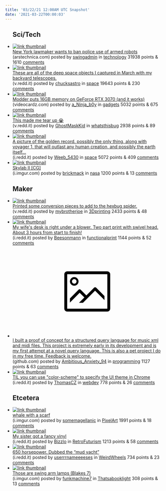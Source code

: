 ```yaml
---
title: '03/22/21 12:00AM UTC Snapshot'
date: '2021-03-22T00:00:03'
---
```

<ul>
<h2>Sci/Tech</h2>

<li><a href='https://arstechnica.com/tech-policy/2021/03/new-york-lawmaker-wants-to-ban-police-use-of-armed-robots/'><img src='https://b.thumbs.redditmedia.com/ajQBQrTS2ve2RKmg8XPQvy_pOTHyKOq3YBe95Da68SA.jpg' alt='link thumbnail'></a><div><div class='linkTitle'><a href='https://arstechnica.com/tech-policy/2021/03/new-york-lawmaker-wants-to-ban-police-use-of-armed-robots/'>New York lawmaker wants to ban police use of armed robots</a></div>(arstechnica.com) posted by <a href='https://www.reddit.com/user/swingadmin'>swingadmin</a> in <a href='https://www.reddit.com/r/technology'>technology</a> 31938 points & 1610 <a href='https://www.reddit.com/r/technology/comments/m9updr/new_york_lawmaker_wants_to_ban_police_use_of/'>comments</a></div></li>

<li><a href='https://v.redd.it/yzf8svokado61'><img src='https://b.thumbs.redditmedia.com/dySJGrFO5j_ohHg3ss4QAPmyHNDwKbAcdJ-yeNhmxkc.jpg' alt='link thumbnail'></a><div><div class='linkTitle'><a href='https://v.redd.it/yzf8svokado61'>These are all of the deep space objects I captured in March with my backyard telescopes.</a></div>(v.redd.it) posted by <a href='https://www.reddit.com/user/chucksastro'>chucksastro</a> in <a href='https://www.reddit.com/r/space'>space</a> 19643 points & 230 <a href='https://www.reddit.com/r/space/comments/m9usxs/these_are_all_of_the_deep_space_objects_i/'>comments</a></div></li>

<li><a href='https://videocardz.com/newz/modder-puts-16gb-memory-on-geforce-rtx-3070-and-it-works?__cf_chl_jschl_tk__=2fa575c61c34c2d01041923a62ab9899fd1f97af-1616346241-0-AbREl0j4bNZATb3zN4wulhi_ZnLsZ-BmjDGv-Q1FgT1nLFnUIh0nfr6CofudXuuAb_1IKfkVbKEOTHp8tU_erZo5ECZ0aJOx5GxmthK-wtSrkNAQHQGZD1_GmqeGXQPUsCtskFp1IT_TRSuiNpEuW1egbBC0mgXb_bRYMv2z07ymhTYBUfkxa4y6OB8hKKWD-i3Wpgv0OSfEBTOWIafO_L2tqsn2V_ElMcC9rwgDj4RxmgqYy0CxLKvR9tO7FZmQlvZH99vDZqDltOnI9oMOcygDyB4P0tq2BZgQDbxtBZ8XV9anvZIUEEoXtg-ldUhMmtYwQts6tmvjp9BmDYxj9xu3wuGx2UdpnC1BSfC-0rGwF0ZWM726Z10B5715kAZWA-Hwfr65Nck9bkBPK3SgXeznhB91YGRx9SuSHv3S15r6WB_N7ZJlfZcLbYiIKBK_muY4BXvFH0liQ72lp3t6dCw'><img src='https://b.thumbs.redditmedia.com/HjYouqwcpO3jqF1VzKwoaFDHh90oXLDSh_cwPRdZ9bQ.jpg' alt='link thumbnail'></a><div><div class='linkTitle'><a href='https://videocardz.com/newz/modder-puts-16gb-memory-on-geforce-rtx-3070-and-it-works?__cf_chl_jschl_tk__=2fa575c61c34c2d01041923a62ab9899fd1f97af-1616346241-0-AbREl0j4bNZATb3zN4wulhi_ZnLsZ-BmjDGv-Q1FgT1nLFnUIh0nfr6CofudXuuAb_1IKfkVbKEOTHp8tU_erZo5ECZ0aJOx5GxmthK-wtSrkNAQHQGZD1_GmqeGXQPUsCtskFp1IT_TRSuiNpEuW1egbBC0mgXb_bRYMv2z07ymhTYBUfkxa4y6OB8hKKWD-i3Wpgv0OSfEBTOWIafO_L2tqsn2V_ElMcC9rwgDj4RxmgqYy0CxLKvR9tO7FZmQlvZH99vDZqDltOnI9oMOcygDyB4P0tq2BZgQDbxtBZ8XV9anvZIUEEoXtg-ldUhMmtYwQts6tmvjp9BmDYxj9xu3wuGx2UdpnC1BSfC-0rGwF0ZWM726Z10B5715kAZWA-Hwfr65Nck9bkBPK3SgXeznhB91YGRx9SuSHv3S15r6WB_N7ZJlfZcLbYiIKBK_muY4BXvFH0liQ72lp3t6dCw'>Modder puts 16GB memory on GeForce RTX 3070 (and it works)</a></div>(videocardz.com) posted by <a href='https://www.reddit.com/user/a_Ninja_b0y'>a_Ninja_b0y</a> in <a href='https://www.reddit.com/r/gadgets'>gadgets</a> 5032 points & 675 <a href='https://www.reddit.com/r/gadgets/comments/ma111v/modder_puts_16gb_memory_on_geforce_rtx_3070_and/'>comments</a></div></li>

<li><a href='https://v.redd.it/vr9awtmolco61'><img src='https://b.thumbs.redditmedia.com/--PyUgC5W6_dBzRQ2GsQ07QMlLGaxS2hzUyZI4RUJLk.jpg' alt='link thumbnail'></a><div><div class='linkTitle'><a href='https://v.redd.it/vr9awtmolco61'>This made me tear up 😭</a></div>(v.redd.it) posted by <a href='https://www.reddit.com/user/GhostMaskKid'>GhostMaskKid</a> in <a href='https://www.reddit.com/r/whatsthisbug'>whatsthisbug</a> 2938 points & 89 <a href='https://www.reddit.com/r/whatsthisbug/comments/m9w8rt/this_made_me_tear_up/'>comments</a></div></li>

<li><a href='https://i.redd.it/psdnh2tpudo61.jpg'><img src='https://b.thumbs.redditmedia.com/-mHRTpxw8Y5ZZBvahpIkQsSSSKUgKRB9tz9Yt9Fgq2c.jpg' alt='link thumbnail'></a><div><div class='linkTitle'><a href='https://i.redd.it/psdnh2tpudo61.jpg'>A picture of the golden record. possibly the only thing, along with voyager 1, that will outlast any human creation, and possibly the earth itself...</a></div>(i.redd.it) posted by <a href='https://www.reddit.com/user/Weeb_5430'>Weeb_5430</a> in <a href='https://www.reddit.com/r/space'>space</a> 5072 points & 409 <a href='https://www.reddit.com/r/space/comments/m9wn7a/a_picture_of_the_golden_record_possibly_the_only/'>comments</a></div></li>

<li><a href='https://i.imgur.com/908mZwy.jpg'><img src='https://b.thumbs.redditmedia.com/_OJk5-_b13SVYjHpRiOyBzcfFqZNiXvtpUxntkutK2k.jpg' alt='link thumbnail'></a><div><div class='linkTitle'><a href='https://i.imgur.com/908mZwy.jpg'>Skylab II [CG]</a></div>(i.imgur.com) posted by <a href='https://www.reddit.com/user/brickmack'>brickmack</a> in <a href='https://www.reddit.com/r/nasa'>nasa</a> 1200 points & 13 <a href='https://www.reddit.com/r/nasa/comments/m9y6bg/skylab_ii_cg/'>comments</a></div></li>

<h2>Maker</h2>

<li><a href='https://v.redd.it/5r84ylfjfdo61'><img src='https://a.thumbs.redditmedia.com/0Ot2BL4cI__syTx0yXFj1ctHhDpdRqZUlCtjduA_8V4.jpg' alt='link thumbnail'></a><div><div class='linkTitle'><a href='https://v.redd.it/5r84ylfjfdo61'>Printed some conversion pieces to add to the hexbug spider.</a></div>(v.redd.it) posted by <a href='https://www.reddit.com/user/mybrotherjoe'>mybrotherjoe</a> in <a href='https://www.reddit.com/r/3Dprinting'>3Dprinting</a> 2433 points & 48 <a href='https://www.reddit.com/r/3Dprinting/comments/m9vadm/printed_some_conversion_pieces_to_add_to_the/'>comments</a></div></li>

<li><a href='https://i.redd.it/diirmsypoeo61.jpg'><img src='https://a.thumbs.redditmedia.com/a8iyB_HiuQQgweKvQqrASkfRYDX56b5o3BU3mohuS94.jpg' alt='link thumbnail'></a><div><div class='linkTitle'><a href='https://i.redd.it/diirmsypoeo61.jpg'>My wife's desk is right under a blower. Two part print with swivel head. About 3 hours from start to finish!</a></div>(i.redd.it) posted by <a href='https://www.reddit.com/user/Beesonmann'>Beesonmann</a> in <a href='https://www.reddit.com/r/functionalprint'>functionalprint</a> 1144 points & 52 <a href='https://www.reddit.com/r/functionalprint/comments/m9zy2m/my_wifes_desk_is_right_under_a_blower_two_part/'>comments</a></div></li>

<li><a href='https://github.com/Khalian/Modulo12'><svg version='1.1' viewBox='-34 -14 104 64' preserveAspectRatio='xMidYMid meet' xmlns='http://www.w3.org/2000/svg' xmlns:xlink='http://www.w3.org/1999/xlink'>
    <title>link thumbnail</title>
    <path d='M32,4H4A2,2,0,0,0,2,6V30a2,2,0,0,0,2,2H32a2,2,0,0,0,2-2V6A2,2,0,0,0,32,4ZM4,30V6H32V30Z'></path>
    <path d='M8.92,14a3,3,0,1,0-3-3A3,3,0,0,0,8.92,14Zm0-4.6A1.6,1.6,0,1,1,7.33,11,1.6,1.6,0,0,1,8.92,9.41Z'></path>
    <path d='M22.78,15.37l-5.4,5.4-4-4a1,1,0,0,0-1.41,0L5.92,22.9v2.83l6.79-6.79L16,22.18l-3.75,3.75H15l8.45-8.45L30,24V21.18l-5.81-5.81A1,1,0,0,0,22.78,15.37Z'></path>
    </svg></a><div><div class='linkTitle'><a href='https://github.com/Khalian/Modulo12'>I built a proof of concept for a structured query language for music xml and midi files. This project is extremely early in its development and is my first attempt at a novel query language. This is also a pet project I do in my free time. Feedback is welcome.</a></div>(github.com) posted by <a href='https://www.reddit.com/user/Ambitious_Anxiety_94'>Ambitious_Anxiety_94</a> in <a href='https://www.reddit.com/r/programming'>programming</a> 1127 points & 63 <a href='https://www.reddit.com/r/programming/comments/m9oact/i_built_a_proof_of_concept_for_a_structured_query/'>comments</a></div></li>

<li><a href='https://i.redd.it/j0sf0siobeo61.png'><img src='https://b.thumbs.redditmedia.com/TjYcUN2mmTRrKY34n5ORwkUaYUk9soNNLgbspkkhnrM.jpg' alt='link thumbnail'></a><div><div class='linkTitle'><a href='https://i.redd.it/j0sf0siobeo61.png'>TIL you can use "color-scheme" to specify the UI theme in Chrome</a></div>(i.redd.it) posted by <a href='https://www.reddit.com/user/ThomasCZ'>ThomasCZ</a> in <a href='https://www.reddit.com/r/webdev'>webdev</a> 778 points & 26 <a href='https://www.reddit.com/r/webdev/comments/m9yhoj/til_you_can_use_colorscheme_to_specify_the_ui/'>comments</a></div></li>

<h2>Etcetera</h2>

<li><a href='https://i.imgur.com/fTpnsRH.png'><img src='https://b.thumbs.redditmedia.com/vi-EH6cXCL2YBy8c-Uq_DD2p8C4iqSMgbyoetOSZwEU.jpg' alt='link thumbnail'></a><div><div class='linkTitle'><a href='https://i.imgur.com/fTpnsRH.png'>whale with a scarf</a></div>(i.imgur.com) posted by <a href='https://www.reddit.com/user/somemagellanic'>somemagellanic</a> in <a href='https://www.reddit.com/r/PixelArt'>PixelArt</a> 1991 points & 18 <a href='https://www.reddit.com/r/PixelArt/comments/m9wiy4/whale_with_a_scarf/'>comments</a></div></li>

<li><a href='https://i.redd.it/vli6emqmxao61.jpg'><img src='https://b.thumbs.redditmedia.com/zNZWTV-hyIOSuLuCcrTu1d9C8M4TEzDtuXplW_ucQaQ.jpg' alt='link thumbnail'></a><div><div class='linkTitle'><a href='https://i.redd.it/vli6emqmxao61.jpg'>My sister got a fancy vinyl</a></div>(i.redd.it) posted by <a href='https://www.reddit.com/user/Bizzlo'>Bizzlo</a> in <a href='https://www.reddit.com/r/RetroFuturism'>RetroFuturism</a> 1213 points & 58 <a href='https://www.reddit.com/r/RetroFuturism/comments/m9nh9o/my_sister_got_a_fancy_vinyl/'>comments</a></div></li>

<li><a href='https://i.redd.it/wqw1i70hceo61.jpg'><img src='https://b.thumbs.redditmedia.com/qQuC5qXvIMc5Pm28Ww1KthYqQh9a-t7Ypi5VlWcAOrU.jpg' alt='link thumbnail'></a><div><div class='linkTitle'><a href='https://i.redd.it/wqw1i70hceo61.jpg'>650 horsepower. Dubbed the “mud yacht”</a></div>(i.redd.it) posted by <a href='https://www.reddit.com/user/userrrnameeeeses'>userrrnameeeeses</a> in <a href='https://www.reddit.com/r/WeirdWheels'>WeirdWheels</a> 734 points & 23 <a href='https://www.reddit.com/r/WeirdWheels/comments/m9yj7i/650_horsepower_dubbed_the_mud_yacht/'>comments</a></div></li>

<li><a href='https://i.imgur.com/LDdikpX.png'><img src='https://b.thumbs.redditmedia.com/QLxNU6dco5CTTWvupUFh5TjcIMljp16pRJhU5Zo_5zA.jpg' alt='link thumbnail'></a><div><div class='linkTitle'><a href='https://i.imgur.com/LDdikpX.png'>Those are swing arm lamps (Blakes 7)</a></div>(i.imgur.com) posted by <a href='https://www.reddit.com/user/funkmachine7'>funkmachine7</a> in <a href='https://www.reddit.com/r/Thatsabooklight'>Thatsabooklight</a> 308 points & 13 <a href='https://www.reddit.com/r/Thatsabooklight/comments/m9w9el/those_are_swing_arm_lamps_blakes_7/'>comments</a></div></li>

</ul>
